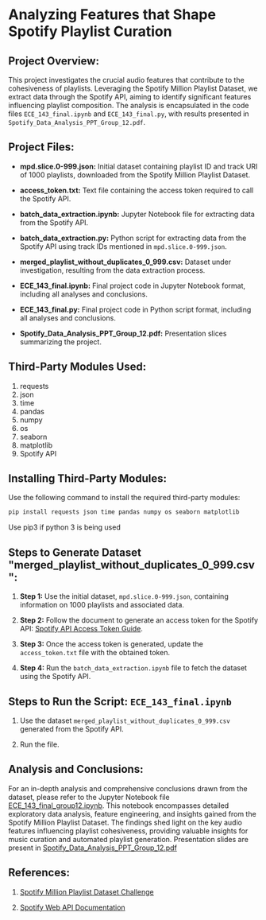 # Analyzing Features that Shape Spotify Playlist Curation

## Project Overview:

This project investigates the crucial audio features that contribute to the cohesiveness of playlists. Leveraging the Spotify Million Playlist Dataset, we extract data through the Spotify API, aiming to identify significant features influencing playlist composition. The analysis is encapsulated in the code files `ECE_143_final.ipynb` and `ECE_143_final.py`, with results presented in `Spotify_Data_Analysis_PPT_Group_12.pdf`.

## Project Files:

- **mpd.slice.0-999.json:** Initial dataset containing playlist ID and track URI of 1000 playlists, downloaded from the Spotify Million Playlist Dataset.
  
- **access_token.txt:** Text file containing the access token required to call the Spotify API.
  
- **batch_data_extraction.ipynb:** Jupyter Notebook file for extracting data from the Spotify API.
  
- **batch_data_extraction.py:** Python script for extracting data from the Spotify API using track IDs mentioned in `mpd.slice.0-999.json`.
  
- **merged_playlist_without_duplicates_0_999.csv:** Dataset under investigation, resulting from the data extraction process.
  
- **ECE_143_final.ipynb:** Final project code in Jupyter Notebook format, including all analyses and conclusions.
  
- **ECE_143_final.py:** Final project code in Python script format, including all analyses and conclusions.
  
- **Spotify_Data_Analysis_PPT_Group_12.pdf:** Presentation slices summarizing the project.

## Third-Party Modules Used:

1. requests
2. json
3. time
4. pandas
5. numpy
6. os
7. seaborn
8. matplotlib
9. Spotify API

## Installing Third-Party Modules:

Use the following command to install the required third-party modules:

```bash
pip install requests json time pandas numpy os seaborn matplotlib
```

Use pip3 if python 3 is being used


## Steps to Generate Dataset "merged_playlist_without_duplicates_0_999.csv":

1. **Step 1:** Use the initial dataset, `mpd.slice.0-999.json`, containing information on 1000 playlists and associated data.

2. **Step 2:** Follow the document to generate an access token for the Spotify API: [Spotify API Access Token Guide](https://developer.spotify.com/documentation/web-api/concepts/access-token).

3. **Step 3:** Once the access token is generated, update the `access_token.txt` file with the obtained token.

4. **Step 4:** Run the `batch_data_extraction.ipynb` file to fetch the dataset using the Spotify API.

## Steps to Run the Script: `ECE_143_final.ipynb`

1. Use the dataset `merged_playlist_without_duplicates_0_999.csv` generated from the Spotify API.

2. Run the file.


## Analysis and Conclusions:

For an in-depth analysis and comprehensive conclusions drawn from the dataset, please refer to the Jupyter Notebook file [ECE_143_final_group12.ipynb](ECE_143_final_group12.ipynb). This notebook encompasses detailed exploratory data analysis, feature engineering, and insights gained from the Spotify Million Playlist Dataset. The findings shed light on the key audio features influencing playlist cohesiveness, providing valuable insights for music curation and automated playlist generation. Presentation slides are present in [Spotify_Data_Analysis_PPT_Group_12.pdf](Spotify_Data_Analysis_PPT_Group_12.pdf)

## References:

1. [Spotify Million Playlist Dataset Challenge](https://www.aicrowd.com/challenges/spotify-million-playlist-dataset-challenge)

2. [Spotify Web API Documentation](https://developer.spotify.com/documentation/web-api)


